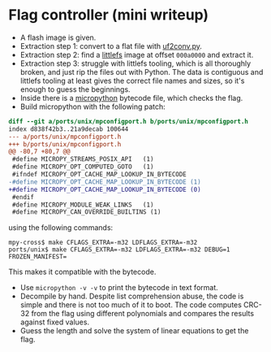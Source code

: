 # Flag controller (mini writeup)

* A flash image is given.
* Extraction step 1: convert to a flat file with [uf2conv.py](
  https://raw.githubusercontent.com/microsoft/uf2/master/utils/uf2conv.py).
* Extraction step 2: find a [littlefs](
  https://github.com/littlefs-project/littlefs) image at offset `000a0000` and
  extract it.
* Extraction step 3: struggle with littlefs tooling, which is all thoroughly
  broken, and just rip the files out with Python. The data is contiguous and
  littlefs tooling at least gives the correct file names and sizes, so it's
  enough to guess the beginnings.
* Inside there is a [micropython](https://micropython.org/) bytecode file,
  which checks the flag.
* Build micropython with the following patch:

```diff
diff --git a/ports/unix/mpconfigport.h b/ports/unix/mpconfigport.h
index d838f42b3..21a9decab 100644
--- a/ports/unix/mpconfigport.h
+++ b/ports/unix/mpconfigport.h
@@ -80,7 +80,7 @@
 #define MICROPY_STREAMS_POSIX_API   (1)
 #define MICROPY_OPT_COMPUTED_GOTO   (1)
 #ifndef MICROPY_OPT_CACHE_MAP_LOOKUP_IN_BYTECODE
-#define MICROPY_OPT_CACHE_MAP_LOOKUP_IN_BYTECODE (1)
+#define MICROPY_OPT_CACHE_MAP_LOOKUP_IN_BYTECODE (0)
 #endif
 #define MICROPY_MODULE_WEAK_LINKS   (1)
 #define MICROPY_CAN_OVERRIDE_BUILTINS (1)
```

  using the following commands:

```
mpy-cross$ make CFLAGS_EXTRA=-m32 LDFLAGS_EXTRA=-m32
ports/unix$ make CFLAGS_EXTRA=-m32 LDFLAGS_EXTRA=-m32 DEBUG=1 FROZEN_MANIFEST=
```

  This makes it compatible with the bytecode.

* Use `micropython -v -v` to print the bytecode in text format.
* Decompile by hand. Despite list comprehension abuse, the code is simple and
  there is not too much of it to boot. The code computes CRC-32 from the flag
  using different polynomials and compares the results against fixed values.
* Guess the length and solve the system of linear equations to get the flag.
